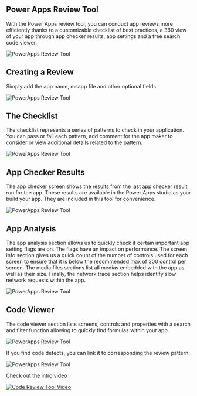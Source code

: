 ## Power Apps Review Tool

With the Power Apps review tool, you can conduct app reviews more efficiently thanks to a customizable checklist of best practices, a 360 view of your app through app checker results, app settings and a free search code viewer.

![PowerApps Review Tool](https://pahandsonlab.blob.core.windows.net/tools/home.png)


## Creating a Review

Simply add the app name, msapp file and other optional fields

![PowerApps Review Tool](https://pahandsonlab.blob.core.windows.net/tools/addreview.png)

## The Checklist

The checklist represents a series of patterns to check in your application. You can pass or fail each pattern, add comment for the app maker to consider or view additional details related to the pattern.  

![PowerApps Review Tool](https://pahandsonlab.blob.core.windows.net/tools/checklist.png)


## App Checker Results

The app checker screen shows the results from the last app checker result run for the app. These results are available in the Power Apps studio as your build your app. They are included in this tool for convenience. 

![PowerApps Review Tool](https://pahandsonlab.blob.core.windows.net/tools/appchecker.png)


## App Analysis

The app analysis section allows us to quickly check if certain important app setting flags are on. The flags have an impact on performance. The screen info section gives us a quick count of the number of controls used for each screen to ensure that it is below the recommended max of 300 control per screen. The media files sections list all medias embedded with the app as well as their size. Finally, the network trace section helps identify slow network requests within the app.

![PowerApps Review Tool](https://pahandsonlab.blob.core.windows.net/tools/appanalysis.png)


## Code Viewer

The code viewer section lists screens, controls and properties with a search and filter function allowing to quickly find formulas within your app.  

![PowerApps Review Tool](https://pahandsonlab.blob.core.windows.net/tools/codereview.png)

If you find code defects, you can link it to corresponding the review pattern. 

![PowerApps Review Tool](https://pahandsonlab.blob.core.windows.net/tools/appchecker.png)

 
Check out the intro video 

[![Code Review Tool Video](https://pahandsonlab.blob.core.windows.net/tools/thumbnail.png)](https://youtu.be/ZkXL_IqK4UE?t=232 "Code Review Tool Video")